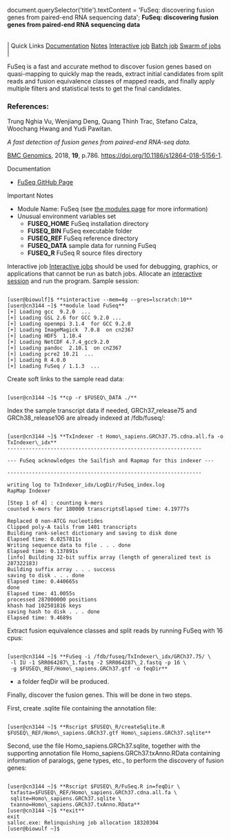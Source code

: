 

document.querySelector('title').textContent = 'FuSeq: discovering fusion genes from paired-end RNA sequencing data';
**FuSeq: discovering fusion genes from paired-end RNA sequencing data**


|  |
| --- |
| 
Quick Links
[Documentation](#doc)
[Notes](#notes)
[Interactive job](#int) 
[Batch job](#sbatch) 
[Swarm of jobs](#swarm) 
 |



FuSeq is a fast and accurate method to discover fusion genes based on quasi-mapping to quickly map the reads, extract initial candidates from split reads and fusion equivalence classes of mapped reads, and finally apply multiple filters and statistical tests to get the final candidates. 



### References:



Trung Nghia Vu, Wenjiang Deng, Quang Thinh Trac, Stefano Calza, Woochang Hwang and Yudi Pawitan.   

*A fast detection of fusion genes from paired-end RNA-seq data.*    

[BMC Genomics](https://bmcgenomics.biomedcentral.com/articles/10.1186/s12864-018-5156-1), 2018, **19**, p.786. <https://doi.org/10.1186/s12864-018-5156-1>.



Documentation
* [FuSeq GitHub Page](https://github.com/nghiavtr/FuSeq)


Important Notes
* Module Name: FuSeq (see [the modules page](/apps/modules.html) for more information)
* Unusual environment variables set
	+ **FUSEQ\_HOME** FuSeq installation directory
	+ **FUSEQ\_BIN** FuSeq executable folder
	+ **FUSEQ\_REF** FuSeq reference directory
	+ **FUSEQ\_DATA** sample data for running FuSeq
	+ **FUSEQ\_R** FuSeq R source files directory



Interactive job
[Interactive jobs](/docs/userguide.html#int) should be used for debugging, graphics, or applications that cannot be run as batch jobs.
Allocate an [interactive session](/docs/userguide.html#int) and run the program. Sample session:



```

[user@biowulf]$ **sinteractive --mem=4g --gres=lscratch:10** 
[user@cn3144 ~]$ **module load FuSeq** 
[+] Loading gcc  9.2.0  ...
[+] Loading GSL 2.6 for GCC 9.2.0 ...
[+] Loading openmpi 3.1.4  for GCC 9.2.0
[+] Loading ImageMagick  7.0.8  on cn2367
[+] Loading HDF5  1.10.4
[+] Loading NetCDF 4.7.4_gcc9.2.0
[+] Loading pandoc  2.10.1  on cn2367
[+] Loading pcre2 10.21  ...
[+] Loading R 4.0.0
[+] Loading FuSeq / 1.1.3  ...

```

Create soft links to the sample read data:

```

[user@cn3144 ~]$ **cp -r $FUSEQ\_DATA ./** 

```

Index the sample transcript data if needed, GRCh37\_release75 and GRCh38\_release106 are already indexed at /fdb/fuseq/:

```
 
[user@cn3144 ~]$ **TxIndexer -t Homo\_sapiens.GRCh37.75.cdna.all.fa -o TxIndexer\_idx**
---------------------------------------------------------------

--- FuSeq acknowledges the Sailfish and Rapmap for this indexer ---

---------------------------------------------------------------

writing log to TxIndexer_idx/LogDir/FuSeq_index.log
RapMap Indexer

[Step 1 of 4] : counting k-mers
counted k-mers for 180000 transcriptsElapsed time: 4.19777s

Replaced 0 non-ATCG nucleotides
Clipped poly-A tails from 1401 transcripts
Building rank-select dictionary and saving to disk done
Elapsed time: 0.0257811s
Writing sequence data to file . . . done
Elapsed time: 0.137891s
[info] Building 32-bit suffix array (length of generalized text is 287322183)
Building suffix array . . . success
saving to disk . . . done
Elapsed time: 0.440665s
done
Elapsed time: 41.0055s
processed 287000000 positions
khash had 102501816 keys
saving hash to disk . . . done
Elapsed time: 9.4689s

```

Extract fusion equivalence classes and split reads by running FuSeq with 16 cpus:

```

[user@cn3144 ~]$ **FuSeq -i /fdb/fuseq/TxIndexer\_idx/GRCh37.75/ \
 -l IU -1 SRR064287\_1.fastq -2 SRR064287\_2.fastq -p 16 \
 -g $FUSEQ\_REF/Homo\_sapiens.GRCh37.gtf -o feqDir**

```

- a folder feqDir will be produced.   
   


Finally, discover the fusion genes. This will be done in two steps.   

First, create .sqlite file containing the annotation file:

```

[user@cn3144 ~]$ **Rscript $FUSEQ\_R/createSqlite.R $FUSEQ\_REF/Homo\_sapiens.GRCh37.gtf Homo\_sapiens.GRCh37.sqlite** 

```

Second, use the file Homo\_sapiens.GRCh37.sqlite, together with 
the supporting annotation file Homo\_sapiens.GRCh37.txAnno.RData containing information of paralogs, gene types, etc., to perform the discovery of fusion genes:

```

[user@cn3144 ~]$ **Rscript $FUSEQ\_R/FuSeq.R in=feqDir \
 txfasta=$FUSEQ\_REF/Homo\_sapiens.GRCh37.cdna.all.fa \
 sqlite=Homo\_sapiens.GRCh37.sqlite \
 txanno=Homo\_sapiens.GRCh37.txAnno.RData** 
[user@cn3144 ~]$ **exit**
exit
salloc.exe: Relinquishing job allocation 18320304
[user@biowulf ~]$

```





